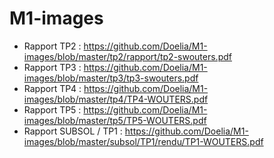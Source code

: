 # M1-images

* Rapport TP2 : https://github.com/Doelia/M1-images/blob/master/tp2/rapport/tp2-swouters.pdf
* Rapport TP3 : https://github.com/Doelia/M1-images/blob/master/tp3/tp3-swouters.pdf
* Rapport TP4 : https://github.com/Doelia/M1-images/blob/master/tp4/TP4-WOUTERS.pdf
* Rapport TP5 : https://github.com/Doelia/M1-images/blob/master/tp5/TP5-WOUTERS.pdf
* Rapport SUBSOL / TP1 : https://github.com/Doelia/M1-images/blob/master/subsol/TP1/rendu/TP1-WOUTERS.pdf
